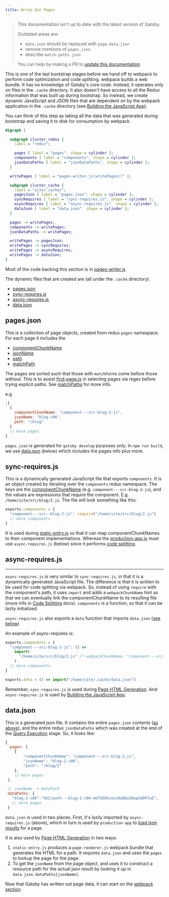 ```yaml
---
title: Write Out Pages
---
```


> This documentation isn't up to date with the latest version of Gatsby.
>
> Outdated areas are:
>
> - `data.json` should be replaced with `page-data.json`
> - remove mentions of `pages.json`
> - describe `match-paths.json`
>
> You can help by making a PR to [update this documentation](https://github.com/gatsbyjs/gatsby/issues/14228).

This is one of the last bootstrap stages before we hand off to webpack to perform code optimization and code splitting. webpack builds a web bundle. It has no knowledge of Gatsby's core code. Instead, it operates only on files in the `.cache` directory. It also doesn't have access to all the Redux information that was built up during bootstrap. So instead, we create dynamic JavaScript and JSON files that are dependent on by the webpack application in the `.cache` directory (see [Building the JavaScript App](/docs/production-app/)).

You can think of this step as taking all the data that was generated during bootstrap and saving it to disk for consumption by webpack.

```dot
digraph {

  subgraph cluster_redux {
    label = "redux";

    pages [ label = "pages", shape = cylinder ];
    components [ label = "components", shape = cylinder ];
    jsonDataPaths [ label = "jsonDataPaths", shape = cylinder ];
  }

  writePages [ label = "pages-writer.js:writePages()" ];

  subgraph cluster_cache {
    label = "site/.cache/";
    pagesJson [ label = "pages.json", shape = cylinder ];
    syncRequires [ label = "sync-requires.js", shape = cylinder ];
    asyncRequires [ label = "async-requires.js", shape = cylinder ];
    dataJson [ label = "data.json", shape = cylinder ];
  }

  pages -> writePages;
  components -> writePages;
  jsonDataPaths -> writePages;

  writePages -> pagesJson;
  writePages -> syncRequires;
  writePages -> asyncRequires;
  writePages -> dataJson;
}
```

Most of the code backing this section is in [pages-writer.js](https://github.com/gatsbyjs/gatsby/blob/master/packages/gatsby/src/internal-plugins/query-runner/pages-writer.js)

The dynamic files that are created are (all under the `.cache` directory).

- [pages.json](#pagesjson)
- [sync-requires.js](#sync-requiresjs)
- [async-requires.js](#async-requiresjs)
- [data.json](#datajson)

## pages.json

This is a collection of page objects, created from redux `pages` namespace. For each page it includes the

- [componentChunkName](/docs/gatsby-internals-terminology/#componentchunkname)
- [jsonName](/docs/gatsby-internals-terminology/#jsonname)
- [path](/docs/gatsby-internals-terminology/#path)
- [matchPath](/docs/gatsby-internals-terminology/#matchpath)

The pages are sorted such that those with `matchPath`s come before those without. This is to assist [find-page.js](https://github.com/gatsbyjs/gatsby/blob/master/packages/gatsby/cache-dir/find-page.js) in selecting pages via regex before trying explicit paths. See [matchPaths](/docs/gatsby-internals-terminology/#matchpath) for more info.

e.g

```javascript
;[
  {
    componentChunkName: "component---src-blog-2-js",
    jsonName: "blog-c06",
    path: "/blog"
  }
  // more pages
]
```

`pages.json` is generated for `gatsby develop` purposes only. In `npm run build`, we use [data.json](/docs/write-pages/#datajson) (below) which includes the pages info plus more.

## sync-requires.js

This is a dynamically generated JavaScript file that exports `components`. It is an object created by iterating over the `components` redux namespace. The keys are the [componentChunkName](/docs/gatsby-internals-terminology/#componentchunkname) (e.g. `component---src-blog-2-js`), and the values are expressions that require the component. E.g. `/home/site/src/blog/2.js`. The file will look something like this:

```javascript
exports.components = {
  "component---src--blog-2-js": require("/home/site/src/blog/2.js")
  // more components
}
```

It is used during [static-entry.js](https://github.com/gatsbyjs/gatsby/blob/master/packages/gatsby/cache-dir/static-entry.js) so that it can map componentChunkNames to their component implementations. Whereas the [production-app.js](https://github.com/gatsbyjs/gatsby/blob/master/packages/gatsby/cache-dir/production-app.js) must use `async-requires.js` (below) since it performs [code splitting](/docs/how-code-splitting-works/).

## async-requires.js

---

`async-requires.js` is very similar to `sync-requires.js`, in that it is a dynamically generated JavaScript file. The difference is that it is written to be used for code splitting via webpack. So, instead of using `require` with the component's path, it uses `import` and adds a `webpackChunkName` hint so that we can eventually link the componentChunkName to its resulting file (more info in [Code Splitting](/docs/how-code-splitting-works/) docs). `components` is a function, so that it can be lazily initialized.

`async-requires.js` also exports a `data` function that imports `data.json` ([see below](/docs/write-pages/#datajson))

An example of async-requires is:

```javascript
exports.components = {
  "component---src-blog-2-js": () =>
    import(
      "/home/site/src/blog/2.js" /* webpackChunkName: "component---src-blog-2-js" */
    )
  // more components
}

exports.data = () => import("/home/site/.cache/data.json")
```

Remember, `sync-requires.js` is used during [Page HTML Generation](/docs/html-generation/). And `async-requires.js` is used by [Building the JavaScript App](/docs/production-app/).

## data.json

This is a generated json file. It contains the entire `pages.json` contents ([as above](/docs/write-pages/#pagesjson)), and the entire redux `jsonDataPaths` which was created at the end of the [Query Execution](/docs/query-execution/#save-query-results-to-redux-and-disk) stage. So, it looks like:

```javascript
{
  pages: [
    {
        "componentChunkName": "component---src-blog-2-js",
        "jsonName": "blog-2-c06",
        "path": "/blog/2"
    },
    // more pages
 ],

 // jsonName -> dataPath
 dataPaths: {
   "blog-2-c06":"952/path---blog-2-c06-meTS6Okzenz0aDEeI6epU4DPJuE",
   // more pages
 }
```

`data.json` is used in two places. First, it's lazily imported by `async-requires.js` (above), which in turn is used by `production-app` to [load json results](/docs/production-app/#load-page-resources) for a page.

It is also used by [Page HTML Generation](/docs/html-generation/) in two ways:

1. `static-entry.js` produces a `page-renderer.js` webpack bundle that generates the HTML for a path. It requires `data.json` and uses the `pages` to lookup the page for the page.
2. To get the `jsonName` from the page object, and uses it to construct a resource path for the actual json result by looking it up in `data.json.dataPaths[jsonName]`.

Now that Gatsby has written out page data, it can start on the [webpack section](/docs/webpack-and-ssr/).
